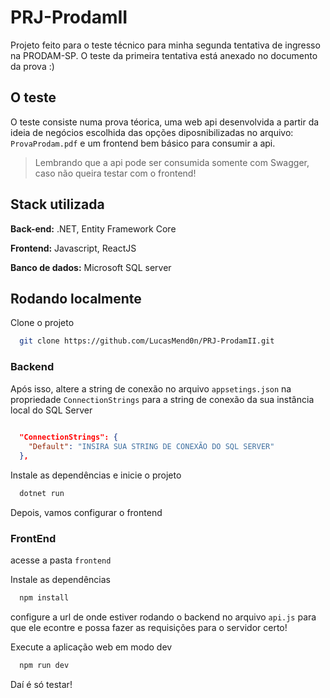 # PRJ-ProdamII

Projeto feito para o teste técnico para minha segunda tentativa de ingresso na PRODAM-SP. O teste da primeira tentativa está anexado no documento da prova :) 

## O teste

O teste consiste numa prova téorica, uma web api desenvolvida a partir da ideia de negócios escolhida das opções diposnibilizadas no arquivo: `ProvaProdam.pdf` e um frontend bem básico para consumir a api. 

>Lembrando que a api pode ser consumida somente com Swagger, caso não queira testar com o frontend!

## Stack utilizada

**Back-end:** .NET, Entity Framework Core

**Frontend:** Javascript, ReactJS

**Banco de dados:** Microsoft SQL server



## Rodando localmente

Clone o projeto

```bash
  git clone https://github.com/LucasMend0n/PRJ-ProdamII.git
```

### Backend

Após isso, altere a string de conexão no arquivo `appsetings.json` na propriedade  `ConnectionStrings` para a string de conexão da sua instância local do SQL Server

```json
  
  "ConnectionStrings": {
    "Default": "INSIRA SUA STRING DE CONEXÃO DO SQL SERVER"
  },

```
Instale as dependências e inicie o projeto
```bash
  dotnet run
```

Depois, vamos configurar o frontend

### FrontEnd

acesse a pasta `frontend`

Instale as dependências 
```bash
  npm install
```

configure a url de onde estiver rodando o backend no arquivo `api.js` para que ele econtre e possa fazer as requisições para o servidor certo!

Execute a aplicação web em modo dev
```bash
  npm run dev
```

Daí é só testar! 




